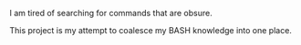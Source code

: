I am tired of searching for commands that are obsure. 

This project is my attempt to coalesce my BASH knowledge into one place.

